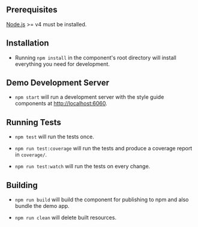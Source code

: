 ## Prerequisites

[Node.js](http://nodejs.org/) >= v4 must be installed.

## Installation

- Running `npm install` in the component's root directory will install everything you need for development.

## Demo Development Server

- `npm start` will run a development server with the style guide components at [http://localhost:6060](http://localhost:6060).

## Running Tests

- `npm test` will run the tests once.

- `npm run test:coverage` will run the tests and produce a coverage report in `coverage/`.

- `npm run test:watch` will run the tests on every change.

## Building

- `npm run build` will build the component for publishing to npm and also bundle the demo app.

- `npm run clean` will delete built resources.
